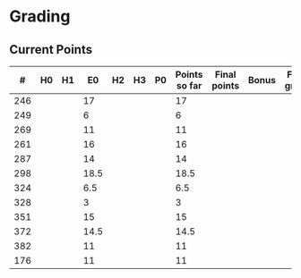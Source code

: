 # Grading

## Current Points

|   #   |  H0  |  H1  |  E0  |  H2  |  H3  |  P0  | Points so far | Final points | Bonus | Final grade |
|-------|------|------|------|------|------|------|---------------|--------------|-------|-------------|
|  246  |      |      | 17   |      |      |      | 17            |              |       |             |
|  249  |      |      | 6    |      |      |      | 6             |              |       |             |
|  269  |      |      | 11   |      |      |      | 11            |              |       |             |
|  261  |      |      | 16   |      |      |      | 16            |              |       |             |
|  287  |      |      | 14   |      |      |      | 14            |              |       |             |
|  298  |      |      | 18.5 |      |      |      | 18.5          |              |       |             |
|  324  |      |      | 6.5  |      |      |      | 6.5           |              |       |             |
|  328  |      |      | 3    |      |      |      | 3             |              |       |             |
|  351  |      |      | 15   |      |      |      | 15            |              |       |             |
|  372  |      |      | 14.5 |      |      |      | 14.5          |              |       |             |
|  382  |      |      | 11   |      |      |      | 11            |              |       |             |
|  176  |      |      | 11   |      |      |      | 11            |              |       |             |


